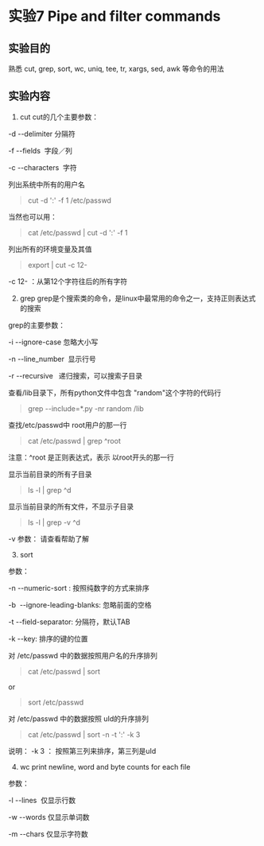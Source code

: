 # 实验7 Pipe and filter commands
## 实验目的
熟悉 cut, grep, sort, wc, uniq, tee, tr, xargs, sed, awk 等命令的用法
## 实验内容

1. cut 
cut的几个主要参数：

-d  --delimiter 分隔符

-f  --fields  字段／列

-c  --characters  字符

列出系统中所有的用户名
> cut -d ':' -f 1 /etc/passwd

当然也可以用：
> cat /etc/passwd | cut -d ':' -f 1

列出所有的环境变量及其值
> export | cut -c 12-

-c 12- ：从第12个字符往后的所有字符

2. grep
grep是个搜索类的命令，是linux中最常用的命令之一，支持正则表达式的搜索

grep的主要参数：

-i  --ignore-case  忽略大小写

-n  --line_number  显示行号

-r  --recursive   递归搜索，可以搜索子目录

查看/lib目录下，所有python文件中包含 "random"这个字符的代码行
> grep --include=*.py -nr random /lib

查找/etc/passwd中 root用户的那一行
> cat /etc/passwd | grep ^root  

注意：^root 是正则表达式，表示 以root开头的那一行

显示当前目录的所有子目录
> ls -l | grep ^d 

显示当前目录的所有文件，不显示子目录
> ls -l | grep -v ^d

-v 参数： 请查看帮助了解

3. sort

参数：

-n  --numeric-sort : 按照纯数字的方式来排序

-b  --ignore-leading-blanks: 忽略前面的空格

-t  --field-separator: 分隔符，默认TAB

-k  --key: 排序的键的位置

对 /etc/passwd 中的数据按照用户名的升序排列
> cat /etc/passwd | sort

or
> sort /etc/passwd

对 /etc/passwd 中的数据按照 uId的升序排列
> cat /etc/passwd | sort -n -t ':' -k 3

说明： -k 3 ： 按照第三列来排序，第三列是uId 

4. wc 
print newline, word and byte counts for each file

参数：

-l --lines  仅显示行数

-w --words 仅显示单词数

-m --chars 仅显示字符数











